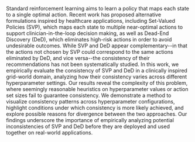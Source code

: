 Standard reinforcement learning aims to learn a policy that maps each state to a single optimal action. Recent work has proposed alternative formulations inspired by healthcare applications, including Set-Valued Policies (SVP), which maps each state to multiple near-optimal actions to support clinician-in-the-loop decision making, as well as Dead-End Discovery (DeD), which eliminates high-risk actions in order to avoid undesirable outcomes. While SVP and DeD appear complementary--in that the actions not chosen by SVP could correspond to the same actions eliminated by DeD, and vice versa--the consistency of their recommendations has not been systematically studied. In this work, we empirically evaluate the consistency of SVP and DeD in a clinically inspired grid-world domain, analyzing how their consistency varies across different hyperparameter settings. Our results reveal the complexity of this problem, where seemingly reasonable heuristics on hyperparameter values or action set sizes fail to guarantee consistency. We demonstrate a method to visualize consistency patterns across hyperparameter configurations, highlight conditions under which consistency is more likely achieved, and explore possible reasons for divergence between the two approaches. Our findings underscore the importance of empirically analyzing potential inconsistencies of SVP and DeD before they are deployed and used together on real-world applications.
